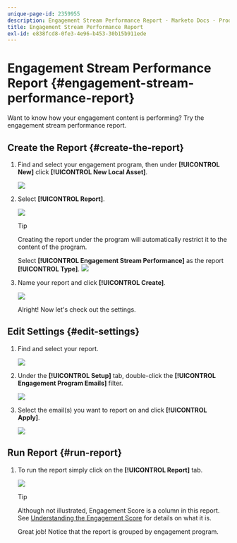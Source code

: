 ```yaml
---
unique-page-id: 2359955
description: Engagement Stream Performance Report - Marketo Docs - Product Documentation
title: Engagement Stream Performance Report
exl-id: e838fcd8-0fe3-4e96-b453-30b15b911ede
---
```

# Engagement Stream Performance Report {#engagement-stream-performance-report}

Want to know how your engagement content is performing? Try the engagement stream performance report.

## Create the Report {#create-the-report}

1. Find and select your engagement program, then under **[!UICONTROL New]** click **[!UICONTROL New Local Asset]**.

   ![](assets/localassetnutring.jpg)

1. Select **[!UICONTROL Report]**.

   ![](assets/image2014-9-15-18-3a23-3a59.png)

   >[!TIP]
   >
   >Creating the report under the program will automatically restrict it to the content of the program.

   Select **[!UICONTROL Engagement Stream Performance]** as the report **[!UICONTROL Type]**.
   ![](assets/engagementreportchoose.png)

1. Name your report and click **[!UICONTROL Create]**.

   ![](assets/image2014-9-15-18-3a24-3a23.png)

   Alright! Now let's check out the settings.

## Edit Settings {#edit-settings}

1. Find and select your report.

   ![](assets/engagementperformancereport.jpg)

1. Under the **[!UICONTROL Setup]** tab, double-click the **[!UICONTROL Engagement Program Emails]** filter.

   ![](assets/image2014-9-15-18-3a25-3a4.png)

1. Select the email(s) you want to report on and click **[!UICONTROL Apply]**.

   ![](assets/engagementfilter.jpg)

## Run Report {#run-report}

1. To run the report simply click on the **[!UICONTROL Report]** tab.

   ![](assets/image2014-9-15-18-3a25-3a15.png)

   >[!TIP]
   >
   >Although not illustrated, Engagement Score is a column in this report. See [Understanding the Engagement Score](/help/marketo/product-docs/email-marketing/drip-nurturing/reports-and-notifications/understanding-the-engagement-score.md) for details on what it is.

   Great job! Notice that the report is grouped by engagement program.
